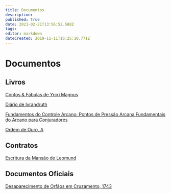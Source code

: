 ```yaml
---
title: Documentos
description: 
published: true
date: 2021-02-21T13:56:52.588Z
tags: 
editor: markdown
dateCreated: 2019-11-11T16:25:10.771Z
---
```


<!-- SUBTITLE: Visão geral sobre Documentos -->

# Documentos

## Livros
[Contos & Fábulas de Yrcri Magnus](http://localhost/documentos/contos-fabulas-de-yrcri-magnus#contos-fabulas-de-yrcri-magnus)

[Diário de Ivrandruth](http://localhost/documentos/diario-ivrandruth)

[Fundamentos do Controle Arcano: Pontos de Pressão Arcana
](http://localhost/documentos/fundamentos-do-controle-arcano-pontos-de-pressão-arcana)
[Fundamentais do Arcano para Conjuradores](http://localhost/documentos/fundamentais-do-arcano-para-conjuradores)

[Ordem de Ouro, A](http://localhost/documentos/a-ordem-de-ouro-(livro))

## Contratos
[Escritura da Mansão de Leomund](http://localhost/documentos/escritura-da-mansao-de-leomund)

## Documentos Oficiais
[Desaparecimento de Orfãos em Cruzamento, 1743](http://localhost/documentos/desaparecimento-de-orfaos-em-cruzamento-1743)

